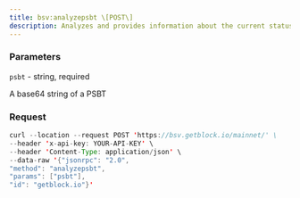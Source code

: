 ```yaml
---
title: bsv:analyzepsbt \[POST\]
description: Analyzes and provides information about the current status of a PSBT andits inputs
---
```


### Parameters


`psbt` - string, required

A base64 string of a PSBT

### Request

``` java
curl --location --request POST 'https://bsv.getblock.io/mainnet/' \ 
--header 'x-api-key: YOUR-API-KEY' \ 
--header 'Content-Type: application/json' \ 
--data-raw '{"jsonrpc": "2.0",
"method": "analyzepsbt",
"params": ["psbt"],
"id": "getblock.io"}'
```

